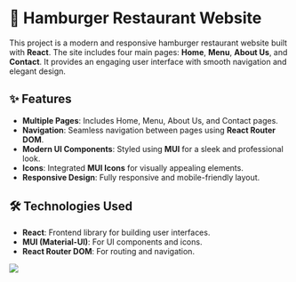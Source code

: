 # 🍔 Hamburger Restaurant Website

This project is a modern and responsive hamburger restaurant website built with **React**. The site includes four main pages: **Home**, **Menu**, **About Us**, and **Contact**. It provides an engaging user interface with smooth navigation and elegant design.

## ✨ Features
- **Multiple Pages**: Includes Home, Menu, About Us, and Contact pages.
- **Navigation**: Seamless navigation between pages using **React Router DOM**.
- **Modern UI Components**: Styled using **MUI** for a sleek and professional look.
- **Icons**: Integrated **MUI Icons** for visually appealing elements.
- **Responsive Design**: Fully responsive and mobile-friendly layout.

## 🛠️ Technologies Used
- **React**: Frontend library for building user interfaces.
- **MUI (Material-UI)**: For UI components and icons.
- **React Router DOM**: For routing and navigation.

![](ekran.gif)